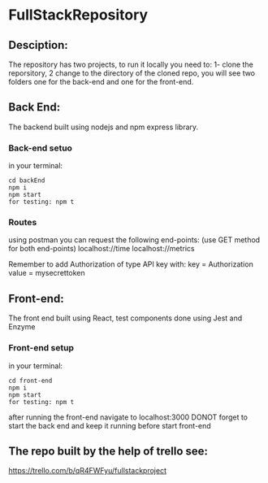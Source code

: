 # FullStackRepository

## Desciption:
The repository has two projects, to run it locally  you need to:
1- clone the reporsitory,
2 change to the directory of the cloned repo, you will see two folders one for the back-end and one for the front-end.

## Back End:
The backend built using nodejs and npm express library.

### Back-end setuo
in your terminal:

    cd backEnd
    npm i
    npm start
    for testing: npm t

### Routes
using postman you can request the following end-points:
(use GET method for both end-points)
localhost://time
localhost://metrics

Remember to add Authorization of type API key with:
key = Authorization
value = mysecrettoken

## Front-end:
 The front end built using React, test components done using Jest and Enzyme
### Front-end setup
in your terminal:

    cd front-end
    npm i
    npm start
    for testing: npm t

after running the front-end navigate to localhost:3000
DONOT forget to start the back end and keep it running before start front-end

## The repo built by the help of trello see:
https://trello.com/b/qR4FWFyu/fullstackproject

